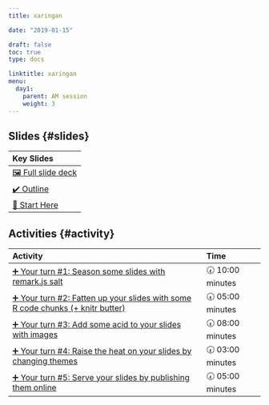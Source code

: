 ```yaml
---
title: xaringan

date: "2019-01-15"

draft: false
toc: true
type: docs

linktitle: xaringan
menu:
  day1:
    parent: AM session
    weight: 3
---
```





## Slides {#slides}

<table class="table table-hover table-condensed" style="margin-left: auto; margin-right: auto;">
 <thead>
  <tr>
   <th style="text-align:left;"> Key Slides </th>
  </tr>
 </thead>
<tbody>
  <tr>
   <td style="text-align:left;"> <a href="../../../slides/xaringan.html#1" style="     ">🖼 Full slide deck</a> </td>
  </tr>
  <tr>
   <td style="text-align:left;"> <a href="../../../slides/xaringan.html#outline" style="     ">✔️ Outline</a> </td>
  </tr>
  <tr>
   <td style="text-align:left;"> <a href="../../../slides/xaringan.html#start-here" style="     ">📍 Start Here</a> </td>
  </tr>
</tbody>
</table>


## Activities {#activity}


<table class="table table-hover table-condensed" style="margin-left: auto; margin-right: auto;">
 <thead>
  <tr>
   <th style="text-align:left;"> Activity </th>
   <th style="text-align:left;"> Time </th>
  </tr>
 </thead>
<tbody>
  <tr>
   <td style="text-align:left;"> <a href="../../../slides/xaringan.html#yourturn1" style="     ">➕ Your turn #1: Season some slides with remark.js salt</a> </td>
   <td style="text-align:left;"> 🕢 10:00 minutes </td>
  </tr>
  <tr>
   <td style="text-align:left;"> <a href="../../../slides/xaringan.html#yourturn2" style="     ">➕ Your turn #2: Fatten up your slides with some R code chunks (+ knitr butter)</a> </td>
   <td style="text-align:left;"> 🕢 05:00 minutes </td>
  </tr>
  <tr>
   <td style="text-align:left;"> <a href="../../../slides/xaringan.html#yourturn3" style="     ">➕ Your turn #3: Add some acid to your slides with images</a> </td>
   <td style="text-align:left;"> 🕢 08:00 minutes </td>
  </tr>
  <tr>
   <td style="text-align:left;"> <a href="../../../slides/xaringan.html#yourturn4" style="     ">➕ Your turn #4: Raise the heat on your slides by changing themes</a> </td>
   <td style="text-align:left;"> 🕢 03:00 minutes </td>
  </tr>
  <tr>
   <td style="text-align:left;"> <a href="../../../slides/xaringan.html#yourturn5" style="     ">➕ Your turn #5: Serve your slides by publishing them online</a> </td>
   <td style="text-align:left;"> 🕢 05:00 minutes </td>
  </tr>
</tbody>
</table>




